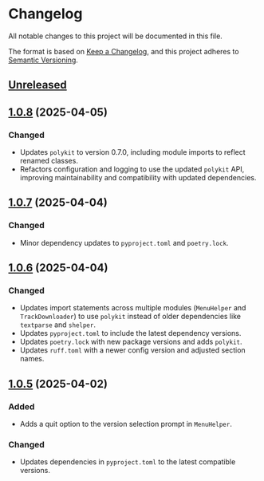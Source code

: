 # Changelog

All notable changes to this project will be documented in this file.

The format is based on [Keep a Changelog], and this project adheres to [Semantic Versioning].

## [Unreleased]

## [1.0.8] (2025-04-05)

### Changed

- Updates `polykit` to version 0.7.0, including module imports to reflect renamed classes.
- Refactors configuration and logging to use the updated `polykit` API, improving maintainability and compatibility with updated dependencies.

## [1.0.7] (2025-04-04)

### Changed

- Minor dependency updates to `pyproject.toml` and `poetry.lock`.

## [1.0.6] (2025-04-04)

### Changed

- Updates import statements across multiple modules (`MenuHelper` and `TrackDownloader`) to use `polykit` instead of older dependencies like `textparse` and `shelper`.
- Updates `pyproject.toml` to include the latest dependency versions.
- Updates `poetry.lock` with new package versions and adds `polykit`.
- Updates `ruff.toml` with a newer config version and adjusted section names.

## [1.0.5] (2025-04-02)

### Added

- Adds a quit option to the version selection prompt in `MenuHelper`.

### Changed

- Updates dependencies in `pyproject.toml` to the latest compatible versions.

<!-- Links -->
[Keep a Changelog]: https://keepachangelog.com/en/1.1.0/
[Semantic Versioning]: https://semver.org/spec/v2.0.0.html

<!-- Versions -->
[unreleased]: https://github.com/dannystewart/evremixes/compare/v1.0.8...HEAD
[1.0.8]: https://github.com/dannystewart/evremixes/compare/v1.0.7...v1.0.8
[1.0.7]: https://github.com/dannystewart/evremixes/compare/v1.0.6...v1.0.7
[1.0.6]: https://github.com/dannystewart/evremixes/compare/v1.0.5...v1.0.6
[1.0.5]: https://github.com/dannystewart/evremixes/compare/v1.0.6...v1.0.5
